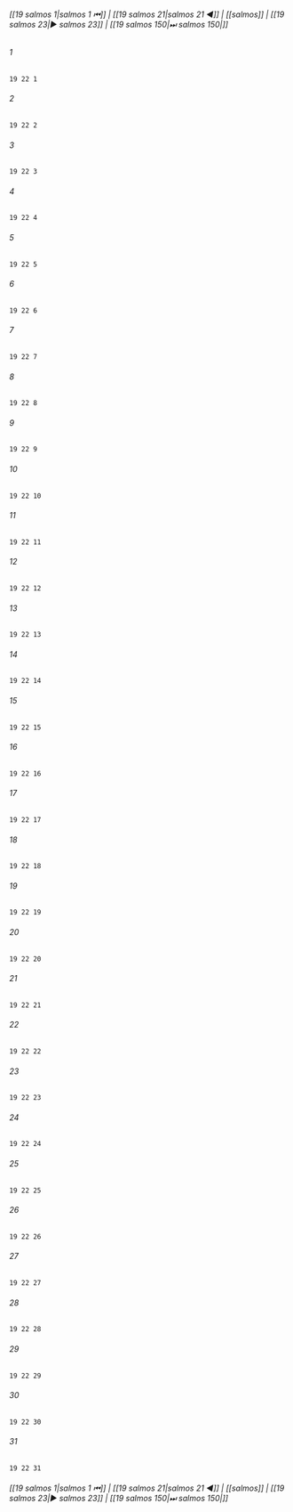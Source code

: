 
###### [[19 salmos 1|salmos 1 ⏮]] | [[19 salmos 21|salmos 21 ◀]] | [[salmos]] | [[19 salmos 23|▶ salmos 23]] | [[19 salmos 150|⏭ salmos 150|]]

###### 1
``` verse
19 22 1 
```
###### 2
``` verse
19 22 2 
```
###### 3
``` verse
19 22 3 
```
###### 4
``` verse
19 22 4 
```
###### 5
``` verse
19 22 5 
```
###### 6
``` verse
19 22 6 
```
###### 7
``` verse
19 22 7 
```
###### 8
``` verse
19 22 8 
```
###### 9
``` verse
19 22 9 
```
###### 10
``` verse
19 22 10 
```
###### 11
``` verse
19 22 11 
```
###### 12
``` verse
19 22 12 
```
###### 13
``` verse
19 22 13 
```
###### 14
``` verse
19 22 14 
```
###### 15
``` verse
19 22 15 
```
###### 16
``` verse
19 22 16 
```
###### 17
``` verse
19 22 17 
```
###### 18
``` verse
19 22 18 
```
###### 19
``` verse
19 22 19 
```
###### 20
``` verse
19 22 20 
```
###### 21
``` verse
19 22 21 
```
###### 22
``` verse
19 22 22 
```
###### 23
``` verse
19 22 23 
```
###### 24
``` verse
19 22 24 
```
###### 25
``` verse
19 22 25 
```
###### 26
``` verse
19 22 26 
```
###### 27
``` verse
19 22 27 
```
###### 28
``` verse
19 22 28 
```
###### 29
``` verse
19 22 29 
```
###### 30
``` verse
19 22 30 
```
###### 31
``` verse
19 22 31 
```

###### [[19 salmos 1|salmos 1 ⏮]] | [[19 salmos 21|salmos 21 ◀]] | [[salmos]] | [[19 salmos 23|▶ salmos 23]] | [[19 salmos 150|⏭ salmos 150|]]

